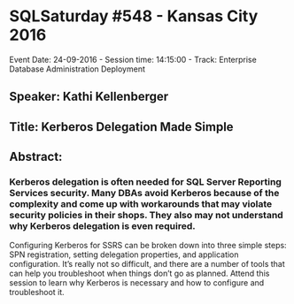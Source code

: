 # SQLSaturday #548 - Kansas City 2016
Event Date: 24-09-2016 - Session time: 14:15:00 - Track: Enterprise Database Administration  Deployment
## Speaker: Kathi Kellenberger
## Title: Kerberos Delegation Made Simple
## Abstract:
### Kerberos delegation is often needed for SQL Server Reporting Services security. Many DBAs avoid Kerberos because of the complexity and come up with workarounds that may violate security policies in their shops. They also may not understand why Kerberos delegation is even required. 
Configuring Kerberos for SSRS can be broken down into three simple steps: SPN registration, setting delegation properties, and application configuration. It’s really not so difficult, and there are a number of tools that can help you troubleshoot when things don’t go as planned.
Attend this session to learn why Kerberos is necessary and how to configure and troubleshoot it.


